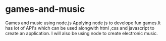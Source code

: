 # games-and-music
Games and music using node.js
Applying node js to develope fun games.It has lot of API's which can be used alongwith html ,css and javascript to create an application.
I will also be using node to create electronic music.
